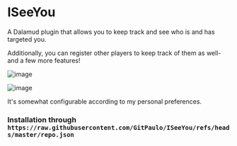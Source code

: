 # ISeeYou

A Dalamud plugin that allows you to keep track and see who is and has targeted you. 

Additionally, you can register other players to keep track of them as well- and a few more features!

![image](https://github.com/user-attachments/assets/35a9d1eb-747f-42d4-9f21-d2c7c0cde1fa)

![image](https://github.com/user-attachments/assets/9e5714e2-ddfa-4ad3-bd60-f1e3c7a7ebb6)

It's somewhat configurable according to my personal preferences.

### Installation through `https://raw.githubusercontent.com/GitPaulo/ISeeYou/refs/heads/master/repo.json`

